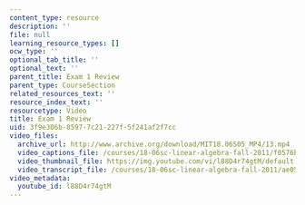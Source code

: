 ```yaml
---
content_type: resource
description: ''
file: null
learning_resource_types: []
ocw_type: ''
optional_tab_title: ''
optional_text: ''
parent_title: Exam 1 Review
parent_type: CourseSection
related_resources_text: ''
resource_index_text: ''
resourcetype: Video
title: Exam 1 Review
uid: 3f9e306b-8597-7c21-227f-5f241af2f7cc
video_files:
  archive_url: http://www.archive.org/download/MIT18.06S05_MP4/13.mp4
  video_captions_file: /courses/18-06sc-linear-algebra-fall-2011/f0576b8d51ce5f46abe6b64890c1c749_l88D4r74gtM.vtt
  video_thumbnail_file: https://img.youtube.com/vi/l88D4r74gtM/default.jpg
  video_transcript_file: /courses/18-06sc-linear-algebra-fall-2011/ae051c7b15bd20481cbab408d5fca486_l88D4r74gtM.pdf
video_metadata:
  youtube_id: l88D4r74gtM
---
```

